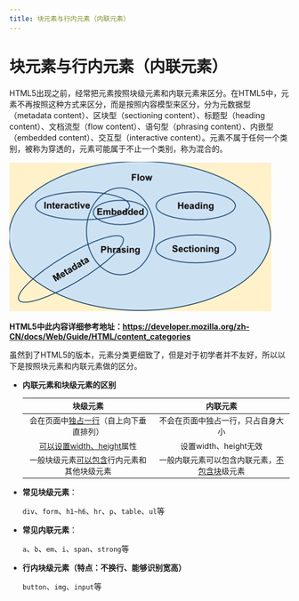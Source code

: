 ```yaml
---
title: 块元素与行内元素（内联元素）
---
```




# 块元素与行内元素（内联元素）

HTML5出现之前，经常把元素按照块级元素和内联元素来区分。在HTML5中，元素不再按照这种方式来区分，而是按照内容模型来区分，分为元数据型（metadata content）、区块型（sectioning content）、标题型（heading content）、文档流型（flow content）、语句型（phrasing content）、内嵌型（embedded content）、交互型（interactive content）。元素不属于任何一个类别，被称为穿透的，元素可能属于不止一个类别，称为混合的。

![HTML5元素区分方式](/docs/.vuepress/public/img/HTML3.png)

**HTML5中此内容详细参考地址：https://developer.mozilla.org/zh-CN/docs/Web/Guide/HTML/content_categories**

虽然到了HTML5的版本，元素分类更细致了，但是对于初学者并不友好，所以以下是按照块元素和内联元素做的区分。

- **内联元素和块级元素的区别**

  |                     块级元素                      |                      内联元素                       |
  | :-----------------------------------------------: | :-------------------------------------------------: |
  |   会在页面中<u>独占一行</u>（自上向下垂直排列）   |         不会在页面中独占一行，只占自身大小          |
  |         <u>可以设置width、height</u>属性          |                设置width、height无效                |
  | 一般块级元素<u>可以包含</u>行内元素和其他块级元素 | 一般内联元素可以包含内联元素，<u>不包含块</u>级元素 |

- **常见块级元素**：

  `div`、`form`、`h1~h6`、`hr`、`p`、`table`、`ul`等

- **常见内联元素**：

  `a`、`b`、`em`、`i`、`span`、`strong`等

- **行内块级元素（特点：不换行、能够识别宽高）**

  `button`、`img`、`input`等





